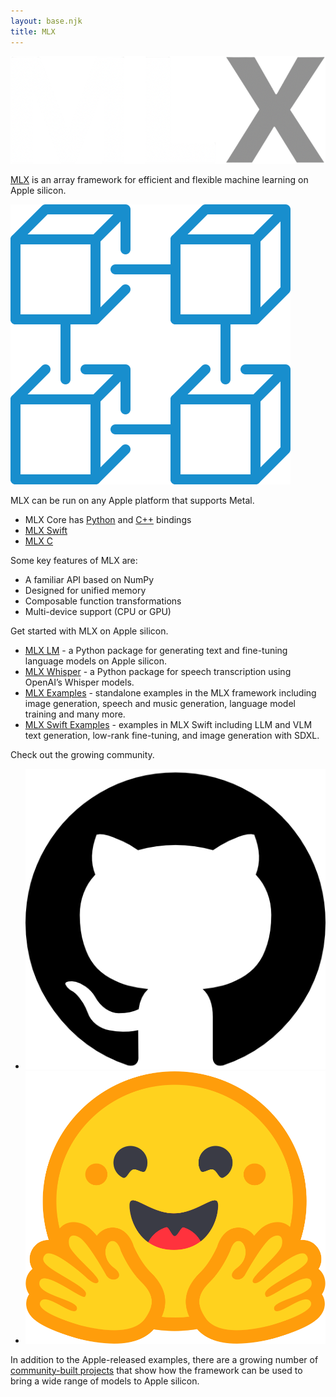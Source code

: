 ```yaml
---
layout: base.njk
title: MLX
---
```


<div id="" class="page page1">
    <div class="page-content">
        <p class="logo">
            <img src="./assets/images/mlx-logo.png" />
        </p>
        <p class="claim">
            <a href="https://ml-explore.github.io/mlx/build/html/index.html">​MLX</a> <span>is an array framework for efficient and flexible machine learning on Apple silicon.</span>
        </p>
    </div>
</div>

<div id="features" class="page page2">
    <div class="page-content">
        <p class="blocks fade-in">
            <img src="./assets/images/blocks.png" />
        </p>
        <div class="claim fade-in">
            MLX can be run on any Apple platform that supports Metal.
            <br />
            <ul class="fade-in">
                <li>MLX Core has <a href="https://ml-explore.github.io/mlx/build/html/index.html">Python</a> and <a href="https://ml-explore.github.io/mlx/build/html/cpp/ops.html">C++</a> bindings</li>
                <li><a href="https://swiftpackageindex.com/ml-explore/mlx-swift/main/documentation/mlx">MLX Swift</a></li>
                <li><a href="https://github.com/ml-explore/mlx-c">MLX C</a></li>
            </ul>
            Some key features of MLX are:
            <br />
            <ul class="fade-in">
                <li>A familiar API based on NumPy</li>
                <li>Designed for unified memory</li>
                <li>Composable function transformations</li>
                <li>Multi-device support (CPU or GPU)</li>
            </ul>
        </div>
    </div>
</div>

<div id="examples" class="page page3">
    <div class="page-content">
        <div class="page-sub-content fade-in">
            <p class="claim deeplink">Get started with MLX on Apple silicon.</p>
        </div>
        <ul class="page-sub-content fade-in">
            <li>
                <a href="https://github.com/ml-explore/mlx-lm">MLX LM</a> - a Python package for generating text and fine-tuning language models on Apple silicon.
            </li>
            <li>
                <a href="https://github.com/ml-explore/mlx-examples/tree/main/whisper">MLX Whisper</a> - a Python package for speech transcription using OpenAI’s Whisper models.
            </li>
            <li>
                <a href="https://github.com/ml-explore/mlx-examples">MLX Examples</a> - standalone examples in the MLX framework including image generation, speech and music generation, language model training and many more.
            </li>
            <li>
                <a href="https://github.com/ml-explore/mlx-swift-examples">MLX Swift Examples</a> - examples in MLX Swift including LLM and VLM text generation, low-rank fine-tuning, and image generation with SDXL.
            </li>
        </ul>
    </div>
</div>

<div id="community" class="page page4">
    <div class="page-content">
        <div class="page-sub-content fade-in">
            <p class="claim deeplink">Check out the growing community.</p>
        </div>
        <ul class="page-sub-content fade-in">
            <li>
                <a href="https://github.com/ml-explore">
                    <img class="inverted" src="./assets/images/github-logo.png" />
                </a>
            </li>
            <li>
                <a href="https://huggingface.co/mlx-community">
                    <img src="./assets/images/huggingface-logo.png" />
                </a>
            </li>
        </ul>
        <div class="page-sub-content fade-in">
            <p>
                In addition to the Apple-released examples, there are a growing number of <a href="https://github.com/ml-explore/mlx/discussions/654">community-built projects</a> that show how the framework can be used to bring a wide range of models to Apple silicon.
            </p>
        </div>
    </div>
</div>
